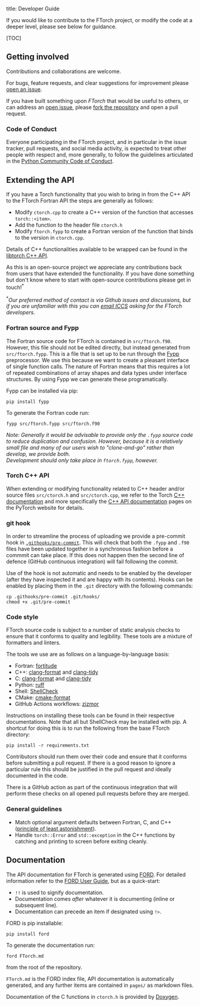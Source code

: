title: Developer Guide

If you would like to contribute to the FTorch project, or modify the code at a deeper
level, please see below for guidance.

[TOC]


## Getting involved

Contributions and collaborations are welcome.

For bugs, feature requests, and clear suggestions for improvement please
[open an issue](https://github.com/Cambridge-ICCS/FTorch/issues/new/choose).

If you have built something upon _FTorch_ that would be useful to others, or can
address an [open issue](https://github.com/Cambridge-ICCS/FTorch/issues), please
[fork the repository](https://github.com/Cambridge-ICCS/FTorch/fork) and open a
pull request.


### Code of Conduct
Everyone participating in the FTorch project, and in particular in the
issue tracker, pull requests, and social media activity, is expected to treat other
people with respect and, more generally, to follow the guidelines articulated in the
[Python Community Code of Conduct](https://www.python.org/psf/codeofconduct/).


## Extending the API

If you have a Torch functionality that you wish to bring in from the C++ API to
the FTorch Fortran API the steps are generally as follows:

* Modify `ctorch.cpp` to create a C++ version of the function that accesses `torch::<item>`.
* Add the function to the header file `ctorch.h`
* Modify `ftorch.fypp` to create a Fortran version of the function
  that binds to the version in `ctorch.cpp`.

Details of C++ functionalities available to be wrapped can be found
in the [libtorch C++ API](https://pytorch.org/cppdocs/).

As this is an open-source project we appreciate any contributions
back from users that have extended the functionality.
If you have done something but don't know where to start with
open-source contributions please get in touch!<sup>*</sup>

<sup>*</sup>_Our preferred method of contact is via Github issues and discussions,
but if you are unfamiliar with this you can [email ICCS](mailto:jwa34@cam.ac.uk)
asking for the FTorch developers._


### Fortran source and Fypp

The Fortran source code for FTorch is contained in `src/ftorch.f90`.
However, this file should not be edited directly, but instead generated from
`src/ftorch.fypp`.
This is a file that is set up to be run through the
[Fypp](https://fypp.readthedocs.io/en/stable/index.html) preprocessor.
We use this because we want to create a pleasant interface of single function calls.
The nature of Fortran means that this requires a lot of repeated combinations of
array shapes and data types under interface structures.
By using Fypp we can generate these programatically.

Fypp can be installed via pip:
```
pip install fypp
```

To generate the Fortran code run:
```
fypp src/ftorch.fypp src/ftorch.f90
```

_Note: Generally it would be advisable to provide only the `.fypp` source code to
reduce duplication and confusion. However, because it is a relatively small file
and many of our users wish to _"clone-and-go"_ rather than develop, we provide both.<br>
Development should only take place in `ftorch.fypp`, however._


### Torch C++ API

When extending or modifying functionality related to C++ header and/or source
files `src/ctorch.h` and `src/ctorch.cpp`, we refer to the Torch
[C++ documentation](https://pytorch.org/cppdocs) and more specifically the
[C++ API documentation](https://pytorch.org/cppdocs/api/library_root.html)
pages on the PyTorch website for details.


### git hook

In order to streamline the process of uploading we provide a pre-commit hook in
[`.githooks/pre-commit`](https://github.com/Cambridge-ICCS/FTorch/blob/main/.githooks/pre-commit).
This will check that both the `.fypp` and `.f90` files have been updated together in a
synchronous fashion before a commmit can take place.
If this does not happen then the second line of defence (GitHub continuous integration)
will fail following the commit.

Use of the hook is not automatic and needs to be enabled by the developer
(after they have inspected it and are happy with its contents).
Hooks can be enabled by placing them in the `.git` directory with the following commands:
```
cp .githooks/pre-commit .git/hooks/
chmod +x .git/pre-commit
```


### Code style

FTorch source code is subject to a number of static analysis checks to ensure that it
conforms to quality and legibility. These tools are a mixture of formatters and linters.

The tools we use are as follows on a language-by-language basis:

* Fortran: [fortitude](https://github.com/PlasmaFAIR/fortitude)
* C++: [clang-format](https://clang.llvm.org/docs/ClangFormat.html) and [clang-tidy](https://clang.llvm.org/extra/clang-tidy/)
* C: [clang-format](https://clang.llvm.org/docs/ClangFormat.html) and [clang-tidy](https://clang.llvm.org/extra/clang-tidy/)
* Python: [ruff](https://docs.astral.sh/ruff/)
* Shell: [ShellCheck](https://github.com/koalaman/shellcheck)
* CMake: [cmake-format](https://github.com/cheshirekow/cmake_format)
* GitHub Actions workflows: [zizmor](https://woodruffw.github.io/zizmor)

Instructions on installing these tools can be found in their respective documentations.
Note that all but ShellCheck may be installed with pip. A shortcut for doing
this is to run the following from the base FTorch directory:
```
pip install -r requirements.txt
```

Contributors should run them over their code and ensure that it conforms before submitting
a pull request. If there is a good reason to ignore a particular rule this should be
justified in the pull request and ideally documented in the code.

There is a GitHub action as part of the continuous integration that will perform these
checks on all opened pull requests before they are merged.


### General guidelines

* Match optional argument defaults between Fortran, C, and C++<br>
  ([principle of least astonishment](https://en.wikipedia.org/wiki/Principle_of_least_astonishment)).
* Handle `torch::Error` and `std::exception` in the C++ functions by catching and
  printing to screen before exiting cleanly.


## Documentation

The API documentation for FTorch is generated using 
[FORD](https://forddocs.readthedocs.io/en/latest/).
For detailed information refer to the 
[FORD User Guide](https://forddocs.readthedocs.io/en/latest/user_guide/index.html),
but as a quick-start:

* `!!` is used to signify documentation.
* Documentation comes _after_ whatever it is documenting (inline or subsequent line).
* Documentation can precede an item if designated using `!>`.

FORD is pip installable:
```
pip install ford
```
To generate the documentation run:
```
ford FTorch.md
```
from the root of the repository.

`FTorch.md` is the FORD index file, API documentation is automatically generated, and
any further items are contained in `pages/` as markdown files.

Documentation of the C functions in `ctorch.h` is provided
by [Doxygen](https://www.doxygen.nl/index.html).
